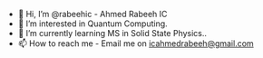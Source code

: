 - 👋 Hi, I’m @rabeehic - Ahmed Rabeeh IC
- 👀 I’m interested in Quantum Computing.
- 🌱 I’m currently learning MS in Solid State Physics..
- 📫 How to reach me - Email me on icahmedrabeeh@gmail.com

<!---
rabeehic/rabeehic is a ✨ special ✨ repository because its `README.md` (this file) appears on your GitHub profile.
You can click the Preview link to take a look at your changes.
--->
